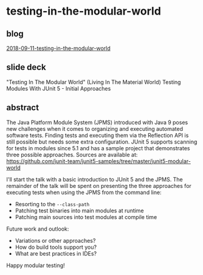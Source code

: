# testing-in-the-modular-world

## blog

[2018-09-11-testing-in-the-modular-world](https://sormuras.github.io/blog/2018-09-11-testing-in-the-modular-world)

## slide deck

"Testing In The Modular World" (Living In The Material World)
Testing Modules With JUnit 5 - Initial Approaches

## abstract

The Java Platform Module System (JPMS) introduced with Java 9 poses new challenges when it comes to organizing and executing automated software tests.
Finding tests and executing them via the Reflection API is still possible but needs some extra configuration.
JUnit 5 supports scanning for tests in modules since 5.1 and has a sample project that demonstrates three possible approaches.
Sources are available at: https://github.com/junit-team/junit5-samples/tree/master/junit5-modular-world

I'll start the talk with a basic introduction to JUnit 5 and the JPMS.
The remainder of the talk will be spent on presenting the three approaches for executing tests when using the JPMS from the command line:
- Resorting to the `--class-path`
- Patching test binaries into main modules at runtime
- Patching main sources into test modules at compile time

Future work and outlook:
- Variations or other approaches?
- How do build tools support you?
- What are best practices in IDEs?

Happy modular testing!
